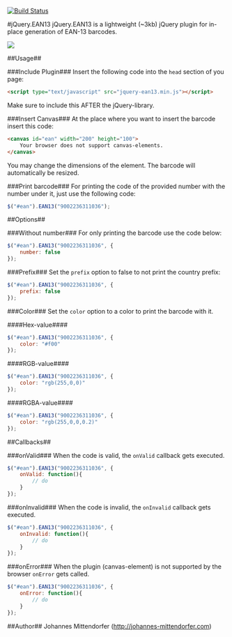 [![Build Status](https://travis-ci.org/joushx/jQuery.EAN13.png?branch=master)](https://travis-ci.org/joushx/jQuery.EAN13)

#jQuery.EAN13
jQuery.EAN13 is a lightweight (~3kb) jQuery plugin for in-place generation of EAN-13 barcodes.

<img src="https://raw.github.com/joushx/jQuery.EAN13/master/barcode.png"/>

##Usage##

###Include Plugin###
Insert the following code into the `head` section of you page:

```html
<script type="text/javascript" src="jquery-ean13.min.js"></script>
```

Make sure to include this AFTER the jQuery-library.

###Insert Canvas###
At the place where you want to insert the barcode insert this code:

```html
<canvas id="ean" width="200" height="100">
	Your browser does not support canvas-elements.
</canvas>
```

You may change the dimensions of the element. The barcode will automatically be resized.

###Print barcode###
For printing the code of the provided number with the number under it, just use the following code:

```javascript
$("#ean").EAN13("9002236311036");
```

##Options##

###Without number###
For only printing the barcode use the code below:

```javascript
$("#ean").EAN13("9002236311036", {
	number: false
});
```

###Prefix###
Set the `prefix` option to false to not print the country prefix:

```javascript
$("#ean").EAN13("9002236311036", {
	prefix: false
});
```

###Color###
Set the `color` option to a color to print the barcode with it.

####Hex-value####

```javascript
$("#ean").EAN13("9002236311036", {
	color: "#f00"
});
```

####RGB-value####

```javascript
$("#ean").EAN13("9002236311036", {
	color: "rgb(255,0,0)"
});
```

####RGBA-value####

```javascript
$("#ean").EAN13("9002236311036", {
	color: "rgb(255,0,0,0.2)"
});
```

##Callbacks##

###onValid###
When the code is valid, the `onValid` callback gets executed.

```javascript
$("#ean").EAN13("9002236311036", {
	onValid: function(){
		// do
	}
});
```

###onInvalid###
When the code is invalid, the `onInvalid` callback gets executed.

```javascript
$("#ean").EAN13("9002236311036", {
	onInvalid: function(){
		// do
	}
});
```

###onError###
When the plugin (canvas-element) is not supported by the browser `onError` gets called.

```javascript
$("#ean").EAN13("9002236311036", {
	onError: function(){
		// do
	}
});
```

##Author##
Johannes Mittendorfer (http://johannes-mittendorfer.com)
